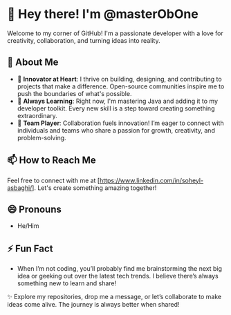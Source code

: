 # 👋 Hey there! I'm @masterObOne  

Welcome to my corner of GitHub! I'm a passionate developer with a love for creativity, collaboration, and turning ideas into reality.  

## 🌟 About Me  
- 👀 **Innovator at Heart**: I thrive on building, designing, and contributing to projects that make a difference. Open-source communities inspire me to push the boundaries of what's possible.  
- 🌱 **Always Learning**: Right now, I'm mastering Java and adding it to my developer toolkit. Every new skill is a step toward creating something extraordinary.  
- 💞️ **Team Player**: Collaboration fuels innovation! I’m eager to connect with individuals and teams who share a passion for growth, creativity, and problem-solving.  

## 📫 How to Reach Me  
Feel free to connect with me at [https://www.linkedin.com/in/soheyl-asbaghi/]. Let's create something amazing together!  

## 😄 Pronouns  
- He/Him  

## ⚡ Fun Fact  
- When I’m not coding, you’ll probably find me brainstorming the next big idea or geeking out over the latest tech trends. I believe there’s always something new to learn and share!  

✨ Explore my repositories, drop me a message, or let’s collaborate to make ideas come alive. The journey is always better when shared!  


<!---
masterObOne/masterObOne is a ✨ special ✨ repository because its `README.md` (this file) appears on your GitHub profile.
You can click the Preview link to take a look at your changes.
--->

